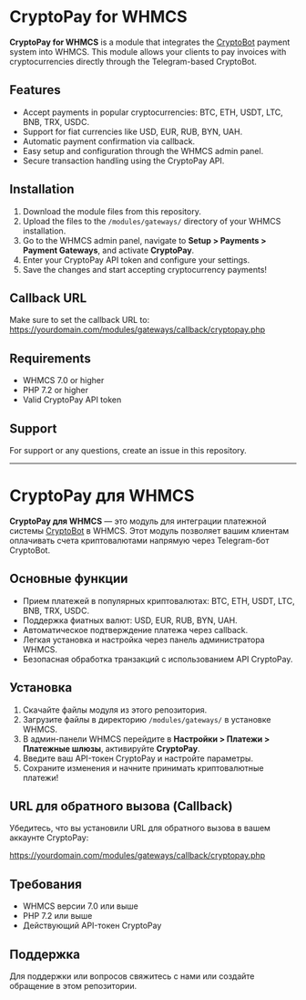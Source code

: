 # CryptoPay for WHMCS

**CryptoPay for WHMCS** is a module that integrates the [CryptoBot](https://t.me/send?start=r-8bjc7/) payment system into WHMCS. This module allows your clients to pay invoices with cryptocurrencies directly through the Telegram-based CryptoBot.

## Features

- Accept payments in popular cryptocurrencies: BTC, ETH, USDT, LTC, BNB, TRX, USDC.
- Support for fiat currencies like USD, EUR, RUB, BYN, UAH.
- Automatic payment confirmation via callback.
- Easy setup and configuration through the WHMCS admin panel.
- Secure transaction handling using the CryptoPay API.

## Installation

1. Download the module files from this repository.
2. Upload the files to the `/modules/gateways/` directory of your WHMCS installation.
3. Go to the WHMCS admin panel, navigate to **Setup > Payments > Payment Gateways**, and activate **CryptoPay**.
4. Enter your CryptoPay API token and configure your settings.
5. Save the changes and start accepting cryptocurrency payments!

## Callback URL

Make sure to set the callback URL to:
https://yourdomain.com/modules/gateways/callback/cryptopay.php


## Requirements

- WHMCS 7.0 or higher
- PHP 7.2 or higher
- Valid CryptoPay API token

## Support

For support or any questions, create an issue in this repository.

---

# CryptoPay для WHMCS


**CryptoPay для WHMCS** — это модуль для интеграции платежной системы [CryptoBot](https://t.me/send?start=r-8bjc7/) в WHMCS. Этот модуль позволяет вашим клиентам оплачивать счета криптовалютами напрямую через Telegram-бот CryptoBot.

## Основные функции

- Прием платежей в популярных криптовалютах: BTC, ETH, USDT, LTC, BNB, TRX, USDC.
- Поддержка фиатных валют: USD, EUR, RUB, BYN, UAH.
- Автоматическое подтверждение платежа через callback.
- Легкая установка и настройка через панель администратора WHMCS.
- Безопасная обработка транзакций с использованием API CryptoPay.

## Установка

1. Скачайте файлы модуля из этого репозитория.
2. Загрузите файлы в директорию `/modules/gateways/` в установке WHMCS.
3. В админ-панели WHMCS перейдите в **Настройки > Платежи > Платежные шлюзы**, активируйте **CryptoPay**.
4. Введите ваш API-токен CryptoPay и настройте параметры.
5. Сохраните изменения и начните принимать криптовалютные платежи!

## URL для обратного вызова (Callback)

Убедитесь, что вы установили URL для обратного вызова в вашем аккаунте CryptoPay:

https://yourdomain.com/modules/gateways/callback/cryptopay.php

## Требования

- WHMCS версии 7.0 или выше
- PHP 7.2 или выше
- Действующий API-токен CryptoPay

## Поддержка

Для поддержки или вопросов свяжитесь с нами или создайте обращение в этом репозитории.
